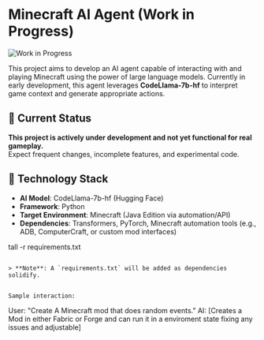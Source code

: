 # Minecraft AI Agent (Work in Progress)

![Work in Progress](https://img.shields.io/badge/status-work_in_progress-orange)

This project aims to develop an AI agent capable of interacting with and playing Minecraft using the power of large language models. Currently in early development, this agent leverages **CodeLlama-7b-hf** to interpret game context and generate appropriate actions.

## 🚧 Current Status

**This project is actively under development and not yet functional for real gameplay.**  
Expect frequent changes, incomplete features, and experimental code.

## 🧠 Technology Stack

- **AI Model**: CodeLlama-7b-hf (Hugging Face)
- **Framework**: Python
- **Target Environment**: Minecraft (Java Edition via automation/API)
- **Dependencies**: Transformers, PyTorch, Minecraft automation tools (e.g., ADB, ComputerCraft, or custom mod interfaces)

tall -r requirements.txt
```

> **Note**: A `requirements.txt` will be added as dependencies solidify.


Sample interaction:
```
User: "Create A Minecraft mod that does random events."
AI: [Creates a Mod in either Fabric or Forge and can run it in a enviroment state fixing any issues and adjustable]
```

